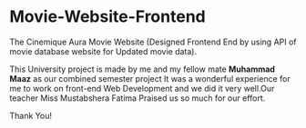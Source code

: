 # Movie-Website-Frontend
 The Cinemique Aura Movie Website (Designed Frontend End by using API of movie database website for Updated movie data).

This University project is made by me and my fellow mate **Muhammad Maaz** as our combined semester project It was a wonderful experience for me to work on front-end Web Development and we did it very well.Our teacher Miss Mustabshera Fatima Praised us so much for our effort.

Thank You!
